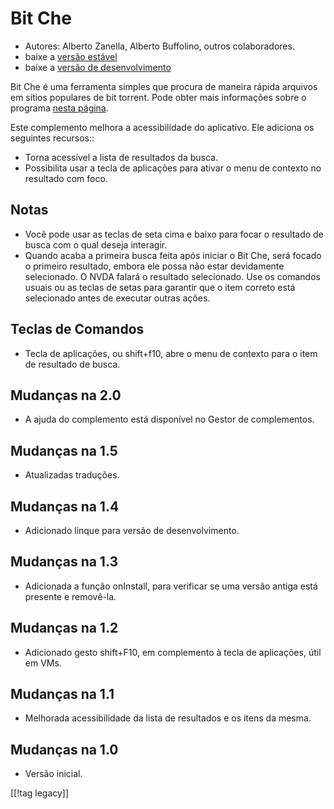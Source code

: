 # Bit Che #
*   Autores: Alberto Zanella, Alberto Buffolino, outros colaboradores.
*   baixe a [versão estável][1]
*   baixe a [versão de desenvolvimento][3]

Bit Che é uma ferramenta simples que procura de maneira rápida arquivos em
sítios populares de bit torrent.  Pode obter mais informações sobre o
programa [nesta página][2].

Este complemento melhora a acessibilidade do aplicativo. Ele adiciona os
seguintes recursos::

*   Torna acessível a lista de resultados da busca.
*   Possibilita usar a tecla de aplicações para ativar o menu de contexto no
    resultado com foco.


## Notas ##
*   Você pode usar as teclas de seta cima e baixo para focar o resultado de
    busca com o qual deseja interagir.
*   Quando acaba a primeira busca feita após iniciar o Bit Che, será focado
    o primeiro resultado, embora ele possa não estar devidamente
    selecionado. O NVDA falará o resultado selecionado. Use os comandos
    usuais ou as teclas de setas para garantir que o item correto está
    selecionado antes de executar outras ações.


## Teclas de Comandos ##
*   Tecla de aplicações, ou shift+f10, abre o menu de contexto para o item
    de resultado de busca.


## Mudanças na 2.0 ##
*   A ajuda do complemento está disponível no Gestor de complementos.

## Mudanças na 1.5 ##
*   Atualizadas traduções.

## Mudanças na 1.4 ##
*   Adicionado linque para versão de desenvolvimento.

## Mudanças na 1.3 ##
*   Adicionada a função  onInstall, para verificar se uma versão antiga está
    presente e removê-la.

## Mudanças na 1.2 ##
*   Adicionado gesto shift+F10, em complemento à tecla de aplicações, útil
    em VMs.

## Mudanças na 1.1 ##
*   Melhorada acessibilidade da lista de resultados e os itens da mesma.

## Mudanças na 1.0 ##
*   Versão inicial.

[[!tag legacy]]

[1]: https://addons.nvda-project.org/files/get.php?file=bc

[2]: https://www.convivea.com

[3]: https://addons.nvda-project.org/files/get.php?file=bc-dev

